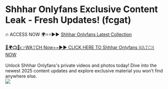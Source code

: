 # Shhhar Onlyfans Exclusive Content Leak - Fresh Updates! (fcgat)

🔥 ACCESS NOW 🌍==►► <a href="https://tinyurl.com/kvy9nzfs" rel="nofollow">Shhhar Onlyfans Latest Collection</a>
<br><br>
[🔴🌍📺📱👉WA𝚃CH Now==►► CLICK HERE TO Shhhar Onlyfans 𝚆𝙰𝚃𝙲𝙷 NOW](https://tinyurl.com/kvy9nzfs)
<br><br>
Unlock Shhhar Onlyfans's private videos and photos today! Dive into the newest 2025 content updates and explore exclusive material you won’t find anywhere else.
<br>
<a href="https://tinyurl.com/kvy9nzfs" rel="nofollow" data-target="animated-image.originalLink"><img src="https://camo.githubusercontent.com/8a4f000d20f83aca3bf7ec5f350d767afa0574a8a352519fd8cfa583a6f93a33/68747470733a2f2f692e696d6775722e636f6d2f644a486b345a712e676966" data-canonical-src="https://i.imgur.com/dJHk4Zq.gif" style="max-width: 100%; display: inline-block;" data-target="animated-image.originalImage"></a>
<br>
